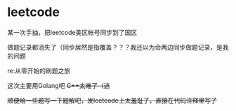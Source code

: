 # leetcode
某一次手抽，把leetcode美区帐号同步到了国区

做题记录都消失了（同步居然是指覆盖？？？我还以为会两边同步做题记录，是我的问题

re:从零开始的刷题之旅

这次主要用Golang吧 ~~C++太难了（逃~~

~~顺便给一些题写一下题解吧，发leetcode上太羞耻了，直接在代码注释里写了~~
